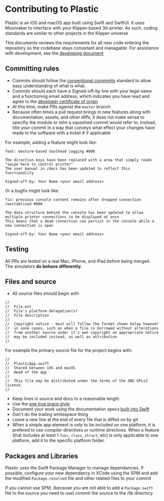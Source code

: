 # Contributing to Plastic
Plastic is an iOS and macOS app built using Swift and SwiftUI. It uses
Moonraker to interface with your Klipper-based 3d-printer. As such,
coding standards are similar to other projects in the Klipper universe

This documents reviews the requirements for all new code entering the repository so the codebase stays consistant
and managable. For assistance with development, see the [developing document](developing.md)
## Committing rules
* Commits should follow the [conventional commmits](https://www.conventionalcommits.org/en/v1.0.0/)
standard to allow easy understanding of what is what.
* Commits should each have a Signed-off-by line with your legal
name and a functioning email address, which indicates you
have read and agree to the [developer certificate of origin]()
* At this time, make PRs against the `master` branch
* Because often times a pull request brings in new features along with
documentation, assets, and other diffs, it does not make sense to
specifiy the module or relm a squashed commit would refer to.
Instead, title your commit in a way that conveys what effect your
changes have made to the software with a ticket # if applicable

For example, adding a feature might look like:
```
feat: Gesture-based toolhead jogging #000

The direction keys have been replaced with a area that simply reads
"swipe here to control printer"
The user manual in /docs has been updated to reflect this functionality

Signed-off-by: Your Name <your email address>
```
Or a bugfix might look like:
```
fix: previous console content remains after dropped connection reestablised #000

The data structure behind the console has been updated to allow
multiple printer connections to be displayed at once
This means that a dead connection can persist in the console while a
new connection is open

Signed-off-by: Your Name <your email address>
```
## Testing
All PRs are tested on a real Mac, iPhone, and iPad before being merged. The simulators **do behave differently.**

## Files and source
* All source files should begin with
```
//
//  File.ext
//  File's platform delegation(s)
//  File description
//
//  Copyright notice - most will follow the format shown below however
//  in sone cases, such as when a file is borrowed without alterations
//  from another source under it's own copyright an appropriate notice
//  may be included instead, as well as attribution
//
```
For example the primary source file for the project begins with:
```
//
//  PlasticApp.swift
//  Shared between iOS and macOS
//  Head of the app
//
//  This file may be distributed under the terms of the GNU GPLv3 license.
//
```
* Keep lines in source and docs to a reasonable length
* Use the [one true brace style](https://en.wikipedia.org/wiki/Indentation_style#Variant:_1TBS_(OTBS))
* Document your work using the documentation specs [built into Swift](https://developer.apple.com/documentation/xcode/writing-symbol-documentation-in-your-source-files)
* Don't do the trailing whitespace thing
* Leave a new line at the end of every file that is diffed on by git
* When a simple app element is only to be included on one platform, it
is prefered to use compiler directives or runtime directives. When a
feature (that includes at least 1 `func`, `class`, `struct`, etc) is
only applicable to one platform, add it to the specific platform folder.
## Packages and Libraries
Plastic uses the Swift Package Manager to manage dependancies. If possible,
configure your new dependancy in XCode using the SPM and add the modified
`Package.resolved` file and other related files to your commit

If you cannot use SPM, (because you are not able to add a `Package.swift` file
to the source you need to use) commit the source to the /lib directory.
